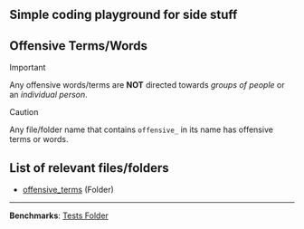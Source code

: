 ## Simple coding playground for side stuff

<!-- [READ!](https://github.com/Bluejutzu/tests?tab=readme-ov-file#offensive-termswords) -->

## Offensive Terms/Words
> [!IMPORTANT]
> Any offensive words/terms are **NOT** directed towards _groups of people_ or an _individual person_.

> [!CAUTION]
> Any file/folder name that contains `offensive_` in its name has offensive terms or words.

## List of relevant files/folders

-   [offensive_terms](src/regex/offensive_terms/) (Folder)
---

**Benchmarks**: [Tests Folder](src/regex/tests/)
